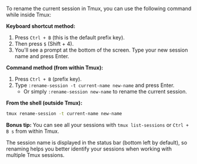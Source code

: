 To rename the current session in Tmux, you can use the following command while inside Tmux:

**Keyboard shortcut method:**
1. Press `Ctrl + B` (this is the default prefix key).
2. Then press `$` (Shift + 4).
3. You'll see a prompt at the bottom of the screen. Type your new session name and press Enter.

**Command method (from within Tmux):**
1. Press `Ctrl + B` (prefix key).
2. Type `:rename-session -t current-name new-name` and press Enter.
   - Or simply `:rename-session new-name` to rename the current session.

**From the shell (outside Tmux):**
```bash
tmux rename-session -t current-name new-name
```

**Bonus tip:** You can see all your sessions with `tmux list-sessions` or `Ctrl + B s` from within Tmux.

The session name is displayed in the status bar (bottom left by default), so renaming helps you better identify your sessions when working with multiple Tmux sessions.